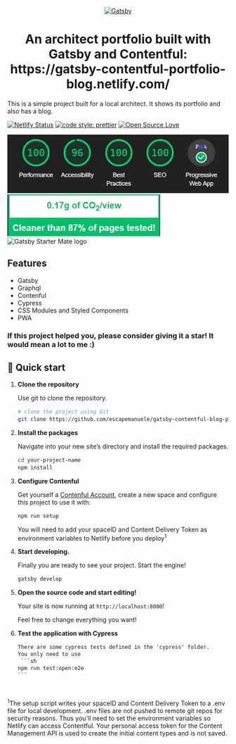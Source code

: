 <p align="center">
  <a href="https://www.gatsbyjs.org">
    <img alt="Gatsby" src="https://www.gatsbyjs.org/monogram.svg" width="60" />
  </a>
</p>
<h1 align="center">
  An architect portfolio built with Gatsby and Contentful: https://gatsby-contentful-portfolio-blog.netlify.com/
</h1>

This is a simple project built for a local architect. It shows its portfolio and also has a blog.

[![Netlify Status](https://api.netlify.com/api/v1/badges/a46337b9-2b45-492c-8de3-da64485eebc3/deploy-status)](https://app.netlify.com/sites/studioassociatofusignani/deploys)
[![code style: prettier](https://img.shields.io/badge/code_style-prettier-ff69b4.svg?style=flat-square)](https://github.com/prettier/prettier)
[![Open Source
Love](https://badges.frapsoft.com/os/mit/mit.svg?v=102)](https://github.com/ellerbrock/open-source-badge/)

![Lighthouse performance](./media/lighthouse.jpg)
[![Carbon](./media/clean.jpg)](https://www.websitecarbon.com/)
![Gatsby Starter Mate logo](./media/gatsby-starter-index.png)

## Features

- Gatsby
- Graphql
- Contenful
- Cypress
- CSS Modules and Styled Components
- PWA

### If this project helped you, please consider giving it a star! It would mean a lot to me :)

## 🚀 Quick start

1.  **Clone the repository**

    Use git to clone the repository.

    ```sh
    # clone the project using Git
    git clone https://github.com/escapemanuele/gatsby-contentful-blog-portfolio  your-project-name
    ```

2.  **Install the packages**

    Navigate into your new site’s directory and install the required packages.

    ```sh
    cd your-project-name
    npm install
    ```

3.  **Configure Contenful**

    Get yourself a [Contenful Account](https://www.contentful.com/), create a new space and configure this project to use it with:

    ```sh
    npm run setup
    ```

    You will need to add your spaceID and Content Delivery Token as environment variables to Netlify before you deploy<sup>1</sup>

4.  **Start developing.**

    Finally you are ready to see your project. Start the engine!

    ```sh
    gatsby develop
    ```

5.  **Open the source code and start editing!**

    Your site is now running at `http://localhost:8000`!

    Feel free to change everything you want!

6.  **Test the application with Cypress**

        There are some cypress tests defined in the 'cypress' folder.
        You only need to use
         ```sh
        npm run test:open:e2e
        ```

    &nbsp;

<sup>1</sup>The setup script writes your spaceID and Content Delivery Token to a .env file for local development. .env files are not pushed to remote git repos for security reasons. Thus you'll need to set the environment variables so Netlify can access Contentful. Your personal access token for the Content Management API is used to create the initial content types and is not saved.
